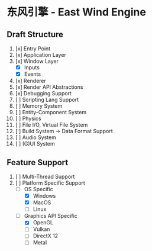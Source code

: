 # 东风引擎 - East Wind Engine

## Draft Structure
1. [x] Entry Point
2. [x] Application Layer
3. [x] Window Layer
    - [x] Inputs
    - [x] Events
4. [x] Renderer
5. [x] Render API Abstractions
6. [x] Debugging Support
7. [ ] Scripting Lang Support
8. [ ] Memory System
9. [ ] Entity-Component System
10. [ ] Physics
11. [ ] File I/O, Virtual File System
12. [ ] Build System -> Data Format Support
13. [ ] Audio System
14. [ ] (G)UI System

## Feature Support
1. [ ] Multi-Thread Support
2. [ ] Platform Specific Support
    - [ ] OS Specific
        - [x] Windows
        - [x] MacOS
        - [ ] Linux
    - [ ] Graphics API Specific
        - [x] OpenGL
        - [ ] Vulkan
        - [ ] DirectX 12
        - [ ] Metal
